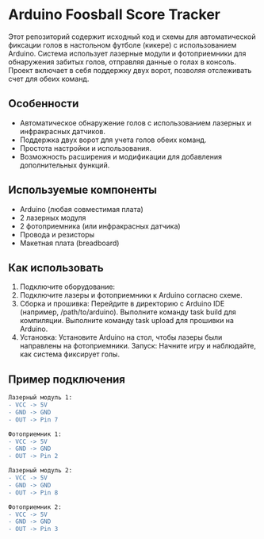 # Arduino Foosball Score Tracker

Этот репозиторий содержит исходный код и схемы для автоматической фиксации голов в настольном футболе (кикере) с использованием Arduino. Система использует лазерные модули и фотоприемники для обнаружения забитых голов, отправляя данные о голах в консоль. Проект включает в себя поддержку двух ворот, позволяя отслеживать счет для обеих команд.

## Особенности

- Автоматическое обнаружение голов с использованием лазерных и инфракрасных датчиков.
- Поддержка двух ворот для учета голов обеих команд.
- Простота настройки и использования.
- Возможность расширения и модификации для добавления дополнительных функций.

## Используемые компоненты

- Arduino (любая совместимая плата)
- 2 лазерных модуля
- 2 фотоприемника (или инфракрасных датчика)
- Провода и резисторы
- Макетная плата (breadboard)

## Как использовать

1. Подключите оборудование:
2. Подключите лазеры и фотоприемники к Arduino согласно схеме.
3. Сборка и прошивка:
Перейдите в директорию с Arduino IDE (например, /path/to/arduino).
Выполните команду task build для компиляции.
Выполните команду task upload для прошивки на Arduino.
4. Установка:
Установите Arduino на стол, чтобы лазеры были направлены на фотоприемники.
Запуск:
Начните игру и наблюдайте, как система фиксирует голы.
## Пример подключения

```diff
Лазерный модуль 1: 
- VCC -> 5V
- GND -> GND
- OUT -> Pin 7

Фотоприемник 1: 
- VCC -> 5V
- GND -> GND
- OUT -> Pin 2

Лазерный модуль 2: 
- VCC -> 5V
- GND -> GND
- OUT -> Pin 8

Фотоприемник 2: 
- VCC -> 5V
- GND -> GND
- OUT -> Pin 3
